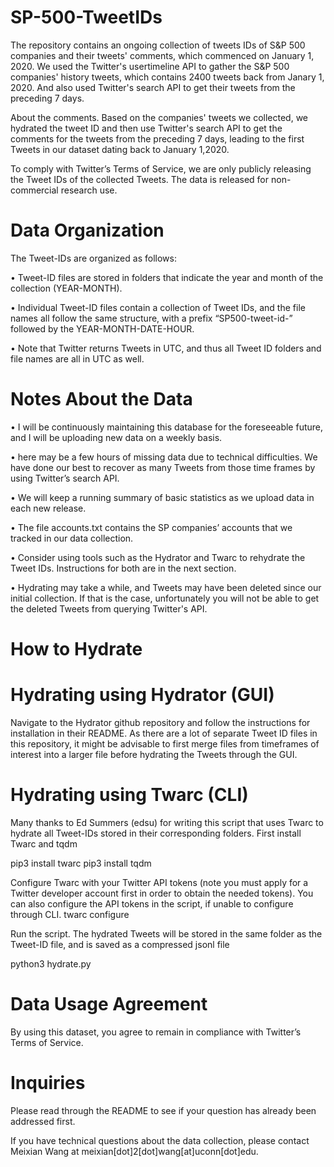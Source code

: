# SP-500-TweetIDs
The repository contains an ongoing collection of tweets IDs of S&amp;P 500 companies and their tweets' comments, which commenced on January 1, 2020.
We used the Twitter's usertimeline API to gather the S&P 500 companies' history tweets, which contains 2400 tweets back from Janary 1, 2020. And also used Twitter's search API to get their tweets from the preceding 7 days. 

About the comments. Based on the companies' tweets we collected, we hydrated the tweet ID and then use Twitter's search API to get the comments for the tweets from the preceding 7 days, leading to the first Tweets in our dataset dating back to January 1,2020.

To comply with Twitter’s Terms of Service, we are only publicly releasing the Tweet IDs of the collected Tweets. The data is released for non-commercial research use.

# Data Organization
The Tweet-IDs are organized as follows:

•	Tweet-ID files are stored in folders that indicate the year and month of the collection (YEAR-MONTH).

•	Individual Tweet-ID files contain a collection of Tweet IDs, and the file names all follow the same structure, with a prefix “SP500-tweet-id-” followed by the YEAR-MONTH-DATE-HOUR.

•	Note that Twitter returns Tweets in UTC, and thus all Tweet ID folders and file names are all in UTC as well.

# Notes About the Data
•	I will be continuously maintaining this database for the foreseeable future, and I will be uploading new data on a weekly basis.

•	here may be a few hours of missing data due to technical difficulties. We have done our best to recover as many Tweets from those time frames by using Twitter’s search API.

•	We will keep a running summary of basic statistics as we upload data in each new release.

•	The file accounts.txt contains the SP companies’ accounts that we tracked in our data collection. 

•	Consider using tools such as the Hydrator and Twarc to rehydrate the Tweet IDs. Instructions for both are in the next section.

•	Hydrating may take a while, and Tweets may have been deleted since our initial collection. If that is the case, unfortunately you will not be able to get the deleted Tweets from querying Twitter's API. 

# How to Hydrate
# Hydrating using Hydrator (GUI)

Navigate to the Hydrator github repository and follow the instructions for installation in their README. As there are a lot of separate Tweet ID files in this repository, it might be advisable to first merge files from timeframes of interest into a larger file before hydrating the Tweets through the GUI. 

# Hydrating using Twarc (CLI)

Many thanks to Ed Summers (edsu) for writing this script that uses Twarc to hydrate all Tweet-IDs stored in their corresponding folders.
First install Twarc and tqdm

pip3 install twarc
pip3 install tqdm

Configure Twarc with your Twitter API tokens (note you must apply for a Twitter developer account first in order to obtain the needed tokens). You can also configure the API tokens in the script, if unable to configure through CLI.
twarc configure

Run the script. The hydrated Tweets will be stored in the same folder as the Tweet-ID file, and is saved as a compressed jsonl file

python3 hydrate.py

# Data Usage Agreement
By using this dataset, you agree to remain in compliance with Twitter’s Terms of Service.

# Inquiries

Please read through the README to see if your question has already been addressed first.

If you have technical questions about the data collection, please contact Meixian Wang at meixian[dot]2[dot]wang[at]uconn[dot]edu.
